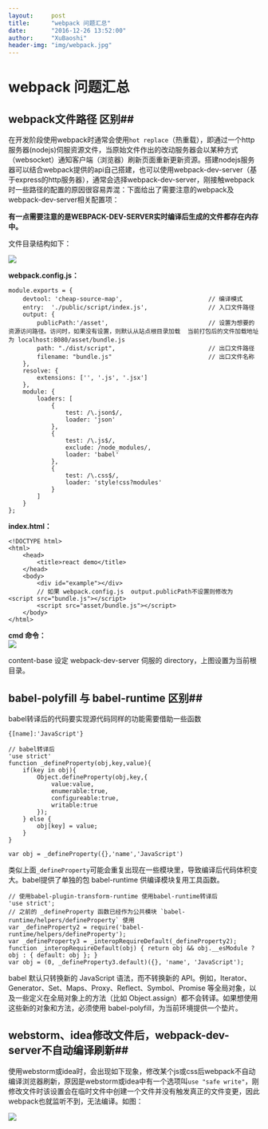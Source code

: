 ```yaml
---
layout:     post
title:      "webpack 问题汇总"
date:       "2016-12-26 13:52:00"
author:     "XuBaoshi"
header-img: "img/webpack.jpg"
---
```


# webpack 问题汇总 #

## webpack文件路径 区别##

在开发阶段使用webpack时通常会使用`hot replace`（热重载），即通过一个http服务器(nodejs)伺服资源文件，当原始文件作出的改动服务器会以某种方式（websocket）通知客户端（浏览器）刷新页面重新更新资源。搭建nodejs服务器可以结合webpack提供的api自己搭建，也可以使用webpack-dev-server（基于express的http服务器），通常会选择webpack-dev-server，刚接触webpack时一些路径的配置的原因很容易弄混：下面给出了需要注意的webpack及webpack-dev-server相关配置项：

**有一点需要注意的是WEBPACK-DEV-SERVER实时编译后生成的文件都存在内存中。**

文件目录结构如下：<br>

![](http://i.imgur.com/vWCx0ix.jpg)<br>

**webpack.config.js：<br>**

	module.exports = {
	    devtool: 'cheap-source-map',                        // 编译模式 
	    entry:  './public/script/index.js',                 // 入口文件路径
	    output: {
	        publicPath:'/asset',                            // 设置为想要的资源访问路径。访问时，如果没有设置，则默认从站点根目录加载  当前打包后的文件加载地址为 localhost:8080/asset/bundle.js
	        path: "./dist/script",                          // 出口文件路径
	        filename: "bundle.js"                           // 出口文件名称
	    },
		resolve: {
			extensions: ['', '.js', '.jsx']
		},
	    module: {
	        loaders: [
	            {
	                test: /\.json$/,
	                loader: 'json'
	            },
	            {
	                test: /\.js$/,
	                exclude: /node_modules/,
	                loader: 'babel'
	            },
	            {
	                test: /\.css$/,
	                loader: 'style!css?modules'              
	            }
	        ]
	    }
	};

**index.html：<br>**

	<!DOCTYPE html>
	<html>
	    <head>
	        <title>react demo</title>
	    </head>
	    <body>
	        <div id="example"></div>
			// 如果 webpack.config.js  output.publicPath不设置则修改为 <script src="bundle.js"></script>
	        <script src="asset/bundle.js"></script>
	    </body>
	</html>


**cmd 命令：<br>**
![](http://i.imgur.com/pz5n8JT.png)

content-base 设定 webpack-dev-server 伺服的 directory，上图设置为当前根目录。

## babel-polyfill 与 babel-runtime 区别##
<p>
babel转译后的代码要实现源代码同样的功能需要借助一些函数
</p>
	
	{[name]:'JavaScript'}

	// babel转译后
	'use strict'
	function _defineProperty(obj,key,value){
		if(key in obj){
			Object.defineProperty(obj,key,{
				value:value,
				enumerable:true,
				configureable:true,
				writable:true
			});
		} else {
			obj[key] = value;
		}
	}

	var obj = _defineProperty({},'name','JavaScript')

类似上面`_defineProperty`可能会重复出现在一些模块里，导致编译后代码体积变大。babel提供了单独的包 babel-runtime 供编译模块复用工具函数。


	// 使用babel-plugin-transform-runtime 使用babel-runtime转译后
	'use strict';
	// 之前的 _defineProperty 函数已经作为公共模块 `babel-runtime/helpers/defineProperty` 使用
	var _defineProperty2 = require('babel-runtime/helpers/defineProperty');
	var _defineProperty3 = _interopRequireDefault(_defineProperty2);
	function _interopRequireDefault(obj) { return obj && obj.__esModule ? obj : { default: obj }; }
	var obj = (0, _defineProperty3.default)({}, 'name', 'JavaScript');




<p>
babel 默认只转换新的 JavaScript 语法，而不转换新的 API。例如，Iterator、Generator、Set、Maps、Proxy、Reflect、Symbol、Promise 等全局对象，以及一些定义在全局对象上的方法（比如 Object.assign）都不会转译。如果想使用这些新的对象和方法，必须使用 babel-polyfill，为当前环境提供一个垫片。
</p>

## webstorm、idea修改文件后，webpack-dev-server不自动编译刷新##
使用webstorm或idea时，会出现如下现象，修改某个js或css后webpack不自动编译浏览器刷新，原因是webstorm或idea中有一个选项叫`use "safe write"`，刚修改文件时该设置会在临时文件中创建一个文件并没有触发真正的文件变更，因此webpack也就监听不到，无法编译。如图：<br>

![](http://i.imgur.com/qNHxI12.png)